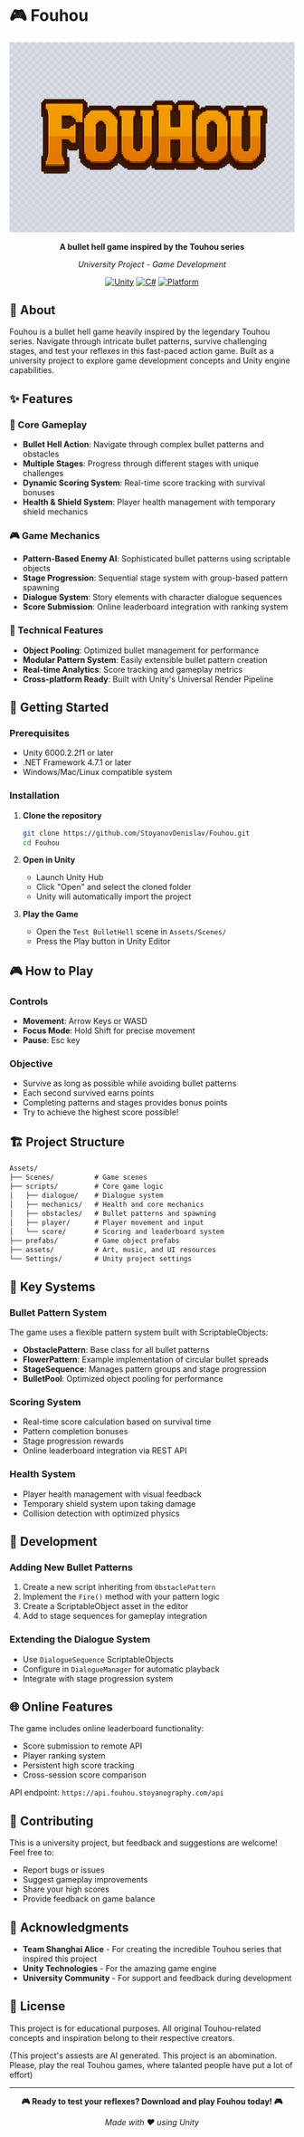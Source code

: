 # 🎮 Fouhou

<div align="center">

![Fouhou Logo](Assets/assets/logo.png)

**A bullet hell game inspired by the Touhou series**

*University Project - Game Development*

[![Unity](https://img.shields.io/badge/Unity-6000.2.2f1-black?style=flat-square&logo=unity)](https://unity3d.com/)
[![C#](https://img.shields.io/badge/C%23-8.0-blue?style=flat-square&logo=c-sharp)](https://docs.microsoft.com/en-us/dotnet/csharp/)
[![Platform](https://img.shields.io/badge/Platform-PC-lightgrey?style=flat-square)](https://github.com/StoyanovDenislav/Fouhou)

</div>

## 🌟 About

Fouhou is a bullet hell game heavily inspired by the legendary Touhou series. Navigate through intricate bullet patterns, survive challenging stages, and test your reflexes in this fast-paced action game. Built as a university project to explore game development concepts and Unity engine capabilities.

## ✨ Features

### 🎯 Core Gameplay
- **Bullet Hell Action**: Navigate through complex bullet patterns and obstacles
- **Multiple Stages**: Progress through different stages with unique challenges
- **Dynamic Scoring System**: Real-time score tracking with survival bonuses
- **Health & Shield System**: Player health management with temporary shield mechanics

### 🎮 Game Mechanics
- **Pattern-Based Enemy AI**: Sophisticated bullet patterns using scriptable objects
- **Stage Progression**: Sequential stage system with group-based pattern spawning
- **Dialogue System**: Story elements with character dialogue sequences
- **Score Submission**: Online leaderboard integration with ranking system

### 🔧 Technical Features
- **Object Pooling**: Optimized bullet management for performance
- **Modular Pattern System**: Easily extensible bullet pattern creation
- **Real-time Analytics**: Score tracking and gameplay metrics
- **Cross-platform Ready**: Built with Unity's Universal Render Pipeline

## 🚀 Getting Started

### Prerequisites
- Unity 6000.2.2f1 or later
- .NET Framework 4.7.1 or later
- Windows/Mac/Linux compatible system

### Installation

1. **Clone the repository**
   ```bash
   git clone https://github.com/StoyanovDenislav/Fouhou.git
   cd Fouhou
   ```

2. **Open in Unity**
   - Launch Unity Hub
   - Click "Open" and select the cloned folder
   - Unity will automatically import the project

3. **Play the Game**
   - Open the `Test BulletHell` scene in `Assets/Scenes/`
   - Press the Play button in Unity Editor

## 🎮 How to Play

### Controls
- **Movement**: Arrow Keys or WASD
- **Focus Mode**: Hold Shift for precise movement
- **Pause**: Esc key

### Objective
- Survive as long as possible while avoiding bullet patterns
- Each second survived earns points
- Completing patterns and stages provides bonus points
- Try to achieve the highest score possible!

## 🏗️ Project Structure

```
Assets/
├── Scenes/          # Game scenes
├── scripts/         # Core game logic
│   ├── dialogue/    # Dialogue system
│   ├── mechanics/   # Health and core mechanics
│   ├── obstacles/   # Bullet patterns and spawning
│   ├── player/      # Player movement and input
│   └── score/       # Scoring and leaderboard system
├── prefabs/         # Game object prefabs
├── assets/          # Art, music, and UI resources
└── Settings/        # Unity project settings
```

## 🎨 Key Systems

### Bullet Pattern System
The game uses a flexible pattern system built with ScriptableObjects:
- **ObstaclePattern**: Base class for all bullet patterns
- **FlowerPattern**: Example implementation of circular bullet spreads
- **StageSequence**: Manages pattern groups and stage progression
- **BulletPool**: Optimized object pooling for performance

### Scoring System
- Real-time score calculation based on survival time
- Pattern completion bonuses
- Stage progression rewards
- Online leaderboard integration via REST API

### Health System
- Player health management with visual feedback
- Temporary shield system upon taking damage
- Collision detection with optimized physics

## 🔧 Development

### Adding New Bullet Patterns
1. Create a new script inheriting from `ObstaclePattern`
2. Implement the `Fire()` method with your pattern logic
3. Create a ScriptableObject asset in the editor
4. Add to stage sequences for gameplay integration

### Extending the Dialogue System
- Use `DialogueSequence` ScriptableObjects
- Configure in `DialogueManager` for automatic playback
- Integrate with stage progression system

## 🌐 Online Features

The game includes online leaderboard functionality:
- Score submission to remote API
- Player ranking system
- Persistent high score tracking
- Cross-session score comparison

API endpoint: `https://api.fouhou.stoyanography.com/api`

## 📝 Contributing

This is a university project, but feedback and suggestions are welcome! Feel free to:
- Report bugs or issues
- Suggest gameplay improvements
- Share your high scores
- Provide feedback on game balance

## 🙏 Acknowledgments

- **Team Shanghai Alice** - For creating the incredible Touhou series that inspired this project
- **Unity Technologies** - For the amazing game engine
- **University Community** - For support and feedback during development

## 📄 License

This project is for educational purposes. All original Touhou-related concepts and inspiration belong to their respective creators.

(This project's assests are AI generated. This project is an abomination. Please, play the real Touhou games, where talanted people have put a lot of effort)

---

<div align="center">

**🎮 Ready to test your reflexes? Download and play Fouhou today! 🎮**

*Made with ❤️ using Unity*

</div>
